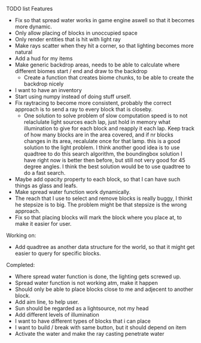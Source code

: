 TODO list
Features
- Fix so that spread water works in game engine aswell so that it becomes more dynamic.
- Only allow placing of blocks in unoccupied space
- Only render entities that is hit with light ray
- Make rays scatter when they hit a corner, so that lighting becomes more natural
- Add a hud for my items
- Make generic backdrop areas, needs to be able to calculate where different biomes start / end and draw to the backdrop 
    - Create a function that creates biome chunks, to be able to create the backdrop nicely
- I want to have an inventory
- Start using numpy instead of doing stuff urself.
- Fix raytracing to become more consistent, probably the correct approach is to send a ray to every block that is closeby.
    * One solution to solve problem of slow computation speed is to not relaclulate light sources each lap, just hold in memory what illumination to give for each block and reapply it each lap. Keep track of how many blocks are in the area covered, and if nr blocks changes in its area, recalulate once for that lamp. this is a good solution to the light problem. I think another good idea is to use quadtree to do this search algorithm, the boundingbox solution I have right now is better then before, but still not very good for 45 degree angles.
       I think the best solution would be to use quadtree to do a fast search.
- Maybe add opacity property to each block, so that I can have such things as glass and leafs.
- Make spread water function work dynamically.
- The reach that I use to select and remove blocks is really buggy, I thinkt he stepsize is to big. The problem might be that stepsize is the wrong approach.
- Fix so that placing blocks will mark the block where you place at, to make it easier for user.

Working on:
- Add quadtree as another data structure for the world, so that it might get easier to query for specific blocks.

Completed:
- Where spread water function is done, the lighting gets screwed up.
- Spread water function is not working atm, make it happen
- Should only be able to place blocks close to me and adjecent to another block.
- Add aim line, to help user.
- Sun should be regarded as a lightsource, not my head
- Add different levels of illumination
- I want to have different types of blocks that i can place
- I want to build / break with same button, but it should depend on item
- Activate the water and make the ray casting penetrate water
